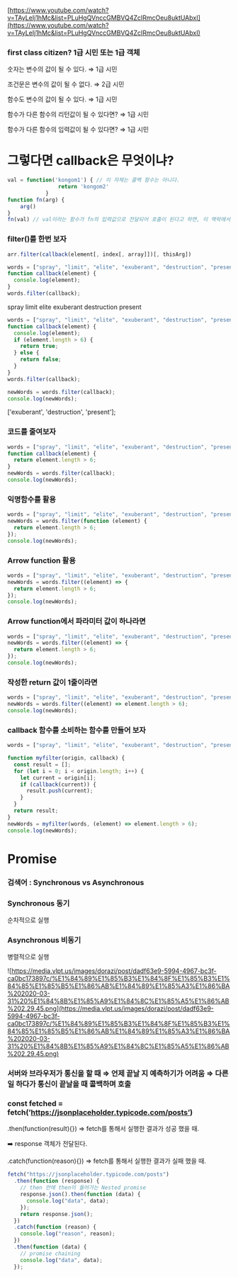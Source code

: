 [https://www.youtube.com/watch?v=TAyLeIj1hMc&list=PLuHgQVnccGMBVQ4ZcIRmcOeu8uktUAbxI](https://www.youtube.com/watch?v=TAyLeIj1hMc&list=PLuHgQVnccGMBVQ4ZcIRmcOeu8uktUAbxI)

### first class citizen? 1급 시민 또는 1급 객체

숫자는 변수의 값이 될 수 있다. ⇒ 1급 시민

조건문은 변수의 값이 될 수 없다. ⇒ 2급 시민

함수도 변수의 값이 될 수 있다. ⇒ 1급 시민

함수가 다른 함수의 리턴값이 될 수 있다면? ⇒ 1급 시민

함수가 다른 함수의 입력값이 될 수 있다면? ⇒ 1급 시민

# 그렇다면 callback은 무엇이냐?

```jsx
val = function('kongom1') { // 이 자체는 콜백 함수는 아니다.
				return 'kongom2'
			}
function fn(arg) {
	arg()
}
fn(val) // val이라는 함수가 fn의 입력값으로 전달되어 호출이 된다고 하면, 이 맥락에서 callback function이 된다.
```

### filter()를 한번 보자

```jsx
arr.filter(callback(element[, index[, array]])[, thisArg])
```

```jsx
words = ["spray", "limit", "elite", "exuberant", "destruction", "present"];
function callback(element) {
  console.log(element);
}
words.filter(callback);
```

spray
limit
elite
exuberant
destruction
present

```jsx
words = ["spray", "limit", "elite", "exuberant", "destruction", "present"];
function callback(element) {
  console.log(element);
  if (element.length > 6) {
    return true;
  } else {
    return false;
  }
}
words.filter(callback);

newWords = words.filter(callback);
console.log(newWords);
```

['exuberant', 'destruction', 'present'];

### 코드를 줄여보자

```jsx
words = ["spray", "limit", "elite", "exuberant", "destruction", "present"];
function callback(element) {
  return element.length > 6;
}
newWords = words.filter(callback);
console.log(newWords);
```

### 익명함수를 활용

```jsx
words = ["spray", "limit", "elite", "exuberant", "destruction", "present"];
newWords = words.filter(function (element) {
  return element.length > 6;
});
console.log(newWords);
```

### Arrow function 활용

```jsx
words = ["spray", "limit", "elite", "exuberant", "destruction", "present"];
newWords = words.filter((element) => {
  return element.length > 6;
});
console.log(newWords);
```

### Arrow function에서 파라미터 값이 하나라면

```jsx
words = ["spray", "limit", "elite", "exuberant", "destruction", "present"];
newWords = words.filter((element) => {
  return element.length > 6;
});
console.log(newWords);
```

### 작성한 return 값이 1줄이라면

```jsx
words = ["spray", "limit", "elite", "exuberant", "destruction", "present"];
newWords = words.filter((element) => element.length > 6);
console.log(newWords);
```

### callback 함수를 소비하는 함수를 만들어 보자

```jsx
words = ["spray", "limit", "elite", "exuberant", "destruction", "present"];

function myfilter(origin, callback) {
  const result = [];
  for (let i = 0; i < origin.length; i++) {
    let current = origin[i];
    if (callback(current)) {
      result.push(current);
    }
  }
  return result;
}
newWords = myfilter(words, (element) => element.length > 6);
console.log(newWords);
```

# Promise

### 검색어 : Synchronous vs Asynchronous

### Synchronous 동기

순차적으로 실행

### Asynchronous 비동기

병렬적으로 실행

![https://media.vlpt.us/images/dorazi/post/dadf63e9-5994-4967-bc3f-ca0bc173897c/%E1%84%89%E1%85%B3%E1%84%8F%E1%85%B3%E1%84%85%E1%85%B5%E1%86%AB%E1%84%89%E1%85%A3%E1%86%BA%202020-03-31%20%E1%84%8B%E1%85%A9%E1%84%8C%E1%85%A5%E1%86%AB%202.29.45.png](https://media.vlpt.us/images/dorazi/post/dadf63e9-5994-4967-bc3f-ca0bc173897c/%E1%84%89%E1%85%B3%E1%84%8F%E1%85%B3%E1%84%85%E1%85%B5%E1%86%AB%E1%84%89%E1%85%A3%E1%86%BA%202020-03-31%20%E1%84%8B%E1%85%A9%E1%84%8C%E1%85%A5%E1%86%AB%202.29.45.png)

### 서버와 브라우저가 통신을 할 때 ⇒ 언제 끝날 지 예측하기가 어려움 ⇒ 다른일 하다가 통신이 끝날을 때 콜백하며 호출

### const fetched = fetch(’https://jsonplaceholder.typicode.com/posts’)

.then(function(result){}) ⇒ fetch를 통해서 실행한 결과가 성공 했을 때.

➡️ response 객체가 전달된다.

.catch(function(reason){}) ⇒ fetch를 통해서 실행한 결과가 실패 했을 때.

```jsx
fetch("https://jsonplaceholder.typicode.com/posts")
  .then(function (response) {
    // then 안에 then이 들어가는 Nested promise
    response.json().then(function (data) {
      console.log("data", data);
    });
    return response.json();
  })
  .catch(function (reason) {
    console.log("reason", reason);
  })
  .then(function (data) {
    // promise chaining
    console.log("data", data);
  });
```
